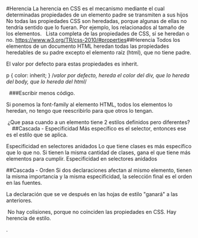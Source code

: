 #Herencia
La herencia en CSS es el mecanismo mediante el cual determinadas propiedades de un elemento padre se transmiten a sus hijos
No todas las propiedades CSS son heredadas, porque algunas de ellas no tendría sentido que lo fueran.
Por ejemplo, los relacionados al tamaño de los elementos.
​
​
Lista completa de las propiedades de CSS, sí se heredan o no.
https://www.w3.org/TR/css-2010/#properties
​
​
​
​
​
##Herencia
Todos los elementos de un documento HTML heredan todas las propiedades heredables de su padre excepto el elemento raíz (html), que no tiene padre.

El valor por defecto para estas propiedades es inherit.

p { color: inherit; } /*valor por defecto, hereda el color del div, que lo hereda del body, que lo hereda del html*/

​
​
###Escribir menos código.

Si ponemos la font-family al elemento HTML, todos los elementos lo heredan, no tengo que reescribirlo para que otros lo tengan.

​
¿Que pasa cuando a un elemento tiene 2 estilos definidos pero diferentes?
​
​
​
​
​
##Cascada - Especificidad
Más específico es el selector, entonces ese es el estilo que se aplica.
​

Especificidad en selectores anidados
Lo que tiene clases es más específico que lo que no.
Si tienen la misma cantidad de clases, gana el que tiene más elementos para cumplir.
Especificidad en selectores anidados

##Cascada - Orden
Si dos declaraciones afectan al mismo elemento, tienen la misma importancia y la misma especificidad, la selección final es el orden en las fuentes.

La declaración que se ve después en las hojas de estilo "ganará" a las anteriores.
​

​
No hay colisiones, porque no coinciden las propiedades en CSS. Hay herencia de estilo.

.
